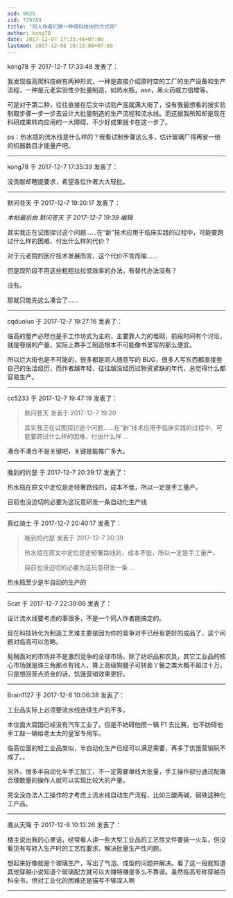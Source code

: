 ```yaml
---
aid: 9025
zid: 729789
title: "同人作者们换一种爬科技树的方式呗"
author: kong78
date: 2017-12-07 17:33:48+07:00
lastmod: 2017-12-08 10:13:00+07:00
---
```


kong78 于 2017-12-7 17:33:48 发表了：

我发现临高爬科技树有两种形式，一种是直接介绍原时空的工厂的生产设备和生产流程，一种是元老实验性少批量制造，如热水瓶，ase，黑火药威力倍增等。

可是对于第二种，往往直接在后文中试验产品就满大街了，没有我最想看的按实验制取步骤一步一步去设计大批量制造的生产流程和流水线。而这据我所知却是现在科研成果转向应用的一大障碍，不少好成果就卡在这一步了。

ps：热水瓶的流水线是什么样的？我看试制步骤这么多，估计玻璃厂得再安一倍的机器数目才能量产吧。

---

kong78 于 2017-12-7 17:35:39 发表了：

没贡献却瞎提要求，希望各位作者大大轻批。

---

默问苍天 于 2017-12-7 19:20:17 发表了：

_本帖最后由 默问苍天 于 2017-12-7 19:39 编辑_

其实我正在试图探讨这个问题……在“新”技术应用于临床实践的过程中，可能要跨过什么样的困难、付出什么样的代价？

对于元老院的医疗技术发展而言，这个代价不言而喻……

但是现阶段不用这些粗粗拉拉低效率的办法，有替代办法没有？

没有。

那就只能先这么凑合了……

---

cqduoluo 于 2017-12-7 19:27:16 发表了：

临高的量产必然也是手工作坊式为主的，主要靠人力的堆砌，前段时间有个讨论，就是卷烟的产量，实际上靠手工制造根本不可能像书里写的那么便宜。

所以烂大街也是不可能的，很多都是同人随意写的 BUG，很多人写东西都直接套自己的生活经历，而作者越年轻，往往越没经历过物资紧缺的年代，总觉得什么都容易生产。

---

cc5233 于 2017-12-7 19:47:19 发表了：

> 默问苍天 发表于 2017-12-7 19:20
>
> 其实我正在试图探讨这个问题……在“新”技术应用于临床实践的过程中，可能要跨过什么样的困难、付出什么样 ...

凑合不凑合不是关键吧，关键是能推广多大。

---

晚到的约瑟 于 2017-12-7 20:39:17 发表了：

热水瓶在原文中定位是走轻奢路线的，成本不低，所以一定是手工量产。

目前也没迫切的必要为这玩意研发一条自动化生产线

---

真红骑士 于 2017-12-7 20:40:17 发表了：

> 晚到的约瑟 发表于 2017-12-7 20:39
>
> 热水瓶在原文中定位是走轻奢路线的，成本不低，所以一定是手工量产。
>
> 目前也没迫切的必要为这玩意研发一条 ...

热水瓶至少是半自动的生产的

---

Scat 于 2017-12-7 22:39:08 发表了：

设计流水线要考虑的事很多，不是一个同人作者能搞定的。

现在科技转化为制造工艺难主要是因为你的竞争对手已经有更好的成品了，这个问题对临高可以忽略。

髡贼面对的市场并不是激烈竞争的全球市场，除了纺织品和农具，其它工业品的核心市场就是珠三角那点有钱人，算上高级狗腿子可转妾丫鬟之类大概不超过十万，只是想回笼点资金的话，饥饿营销效果更好。

---

Brain1127 于 2017-12-8 10:06:38 发表了：

工业品实际上必须要流水线连续生产的不多。

本位面大腐国已经没有汽车工业了，但是不妨碍他攒一辆 F1 去比赛，也不妨碍他手工敲一辆给老太太的皇室专用车。

临高位面的轻工业品类似，半自动化生产已经可以满足需要，再多了饥饿营销玩不成了。。

另外，很多半自动化半手工加工，不一定需要单线大批量，手工操作部分通过配置合理数量的操作人就可以实现比较大的产量。

完全没办法人工操作的才考虑上流水线自动生产流程，比如三酸两碱，钢铁这种化工产品。

---

鹰从天降 于 2017-12-8 10:13:26 发表了：

楼主说出我的心里话，经常看人讲一些大型工业品的工艺性文件要装一火车，但没看见有写转入生产时的工艺性要求，解决批量生产性问题。

想起来好像就是个玻璃生产，写出了气泡、成型的问题并解决。看了这一段就知道其他穿越小说知道个玻璃配方就可以大赚特赚是多么不靠谱。虽然临高号称穿越百科全书，但对工业化的困难还是描写不够深入啊

---
